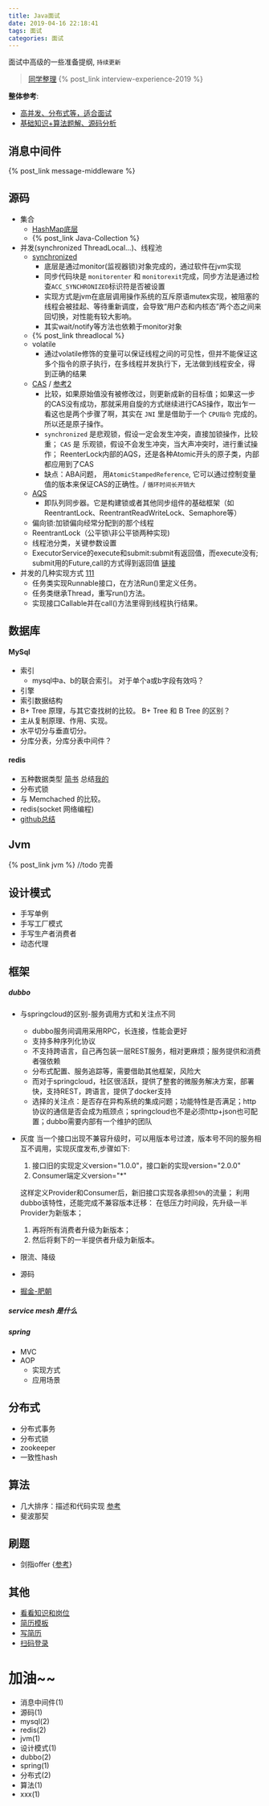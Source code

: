 ```yaml
---
title: Java面试
date: 2019-04-16 22:18:41
tags: 面试
categories: 面试
---
```

面试中高级的一些准备提纲, `持续更新`
<!--more-->
> [同学整理](http://nivelle.me/javaInterview/)
> {% post_link interview-experience-2019   %}

**整体参考**:
- [高并发、分布式等，适合面试](https://github.com/doocs/advanced-java)
- [基础知识+算法题解、源码分析](https://github.com/Snailclimb/JavaGuide)

## 消息中间件 
{% post_link message-middleware %}

## 源码
- 集合
  - [HashMap底层](https://github.com/Snailclimb/JavaGuide/blob/master/docs/java/collection/HashMap.md)
  - {% post_link Java-Collection %}
- 并发(synchronized ThreadLocal...)、线程池
	- [synchronized](https://juejin.im/post/5b4eec7df265da0fa00a118f)
		- 底层是通过monitor(监视器锁)对象完成的，通过软件在jvm实现
		- 同步代码块是 `monitorenter` 和 `monitorexit`完成，同步方法是通过检查`ACC_SYNCHRONIZED`标识符是否被设置
		- 实现方式是jvm在底层调用操作系统的互斥原语mutex实现，被阻塞的线程会被挂起、等待重新调度，会导致“用户态和内核态”两个态之间来回切换，对性能有较大影响。
		- 其实wait/notify等方法也依赖于monitor对象
	- {% post_link threadlocal %}
    - volatile
    	- 通过volatile修饰的变量可以保证线程之间的可见性，但并不能保证这多个指令的原子执行，在多线程并发执行下，无法做到线程安全，得到正确的结果
	- [CAS](https://juejin.im/post/5a73cbbff265da4e807783f5) / [参考2](https://www.jianshu.com/p/fb6e91b013cc)
    	- 比较，如果原始值没有被修改过，则更新成新的目标值；如果这一步的CAS没有成功，那就采用自旋的方式继续进行CAS操作，取出乍一看这也是两个步骤了啊，其实在 `JNI` 里是借助于一个 `CPU指令` 完成的。所以还是原子操作。
    	- `synchronized` 是悲观锁，假设一定会发生冲突，直接加锁操作，比较重； `CAS` 是 乐观锁，假设不会发生冲突，当大声冲突时，进行重试操作； ReenterLock内部的AQS，还是各种Atomic开头的原子类，内部都应用到了CAS
    	- 缺点：ABA问题， 用`AtomicStampedReference`, 它可以通过控制变量值的版本来保证CAS的正确性。/ `循环时间长开销大`
	- [AQS](https://juejin.im/entry/5ae02a7c6fb9a07ac76e7b70)
    	- 即队列同步器。它是构建锁或者其他同步组件的基础框架（如ReentrantLock、ReentrantReadWriteLock、Semaphore等） 
    - 偏向锁:加锁偏向经常分配到的那个线程
    - ReentrantLock（公平锁\非公平锁两种实现)
	- 线程池分类，关键参数设置
  	- ExecutorService的execute和submit:submit有返回值，而execute没有; submit用的Future,call的方式得到返回值 [链接](http://www.jcodecraeer.com/a/chengxusheji/java/2014/0903/1672.html)
- 并发的几种实现方式 [111](https://www.jianshu.com/p/bdac4e8a6839)
  - 任务类实现Runnable接口，在方法Run()里定义任务。
  - 任务类继承Thread，重写run()方法。
  - 实现接口Callable并在call()方法里得到线程执行结果。

## 数据库
#### MySql
- 索引 
	- mysql中a、b的联合索引。 对于单个a或b字段有效吗？
- 引擎
- 索引数据结构
- B+ Tree 原理，与其它查找树的比较。 B+ Tree 和 B Tree 的区别？
- 主从复制原理、作用、实现。
- 水平切分与垂直切分。
- 分库分表，分库分表中间件？

#### redis
- 五种数据类型 [简书](https://www.jianshu.com/p/d645cebff386) 总结[我的](https://blog.csdn.net/ysw1132/article/details/88807203)
- 分布式锁
- 与 Memchached 的比较。
- redis(socket 网络编程)
- [github总结](https://github.com/doocs/advanced-java)

## Jvm
{% post_link jvm %} //todo 完善

## 设计模式
- 手写单例
- 手写工厂模式
- 手写生产者消费者
- 动态代理

## 框架
##### dubbo
- 与springcloud的区别-服务调用方式和关注点不同
  - dubbo服务间调用采用RPC，长连接，性能会更好
  - 支持多种序列化协议
  - 不支持跨语言，自己再包装一层REST服务，相对更麻烦；服务提供和消费者强依赖
  - 分布式配置、服务追踪等，需要借助其他框架，风险大
  - 而对于springcloud，社区很活跃，提供了整套的微服务解决方案，部署快，支持REST，跨语言，提供了docker支持
  - 选择的关注点：是否存在异构系统的集成问题；功能特性是否满足；http协议的通信是否会成为瓶颈点；springcloud也不是必须http+json也可配置；dubbo需要内部有一个维护的团队
- 灰度
  当一个接口出现不兼容升级时，可以用版本号过渡，版本号不同的服务相互不调用，实现灰度发布,步骤如下:
  1. 接口旧的实现定义version="1.0.0"，接口新的实现version="2.0.0"
  2. Consumer端定义version="*"
  
  这样定义Provider和Consumer后，新旧接口实现各承担`50%`的流量；
利用dubbo该特性，还能完成不兼容版本迁移：
  在低压力时间段，先升级一半Provider为新版本；
  1. 再将所有消费者升级为新版本；
  2. 然后将剩下的一半提供者升级为新版本。
- 限流、降级
- 源码
- [掘金-肥朝](https://juejin.im/search?query=%E8%82%A5%E6%9C%9D&type=all)

##### service mesh 是什么

##### spring
- MVC
- AOP
  - 实现方式
  - 应用场景

## 分布式
- 分布式事务
- 分布式锁
- zookeeper
- 一致性hash

## 算法
- 几大排序：描述和代码实现 [参考](https://github.com/ZhongFuCheng3y/3y/blob/master/src/sort.md)
- 斐波那契
  
## 刷题
- 剑指offer {[参考](https://github.com/CyC2018/CS-Notes)}

## 其他
- [看看知识和岗位](https://github.com/CyC2018/)
- [简历模板](https://github.com/CyC2018/Markdown-Resume)
- [写简历](https://github.com/CyC2018/Backend-Interview-Guide/blob/master/doc/%E5%86%99%E5%A5%BD%E6%8A%80%E6%9C%AF%E7%AE%80%E5%8E%86.md)
- [扫码登录](https://github.com/CyC2018/Backend-Interview-Guide/blob/master/doc/%E6%89%AB%E4%BA%8C%E7%BB%B4%E7%A0%81%E7%99%BB%E5%BD%95%E8%BF%87%E7%A8%8B.md)


# 加油~~
- 消息中间件(1)
- 源码(1)
- mysql(2)
- redis(2)
- jvm(1)
- 设计模式(1)
- dubbo(2)
- spring(1)
- 分布式(2)
- 算法(1)
- xxx(1)